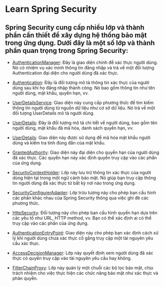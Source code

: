 # Learn Spring Security 

## Spring Security cung cấp nhiều lớp và thành phần cần thiết để xây dựng hệ thống bảo mật trong ứng dụng. Dưới đây là một số lớp và thành phần quan trọng trong Spring Security:

- [AuthenticationManager](): Đây là giao diện chính để xác thực người dùng. Nó có nhiệm vụ xác minh thông tin đăng nhập và trả về một đối tượng Authentication đại diện cho người dùng đã xác thực.

- [Authentication](): Đây là đối tượng mô tả thông tin xác thực của người dùng sau khi họ đăng nhập thành công. Nó bao gồm thông tin như tên người dùng, mật khẩu, quyền hạn, vv.

- [UserDetailsService](): Giao diện này cung cấp phương thức để tìm kiếm thông tin người dùng từ nguồn dữ liệu như cơ sở dữ liệu. Nó trả về một đối tượng UserDetails mô tả người dùng.

- [UserDetails](): Đây là đối tượng mô tả chi tiết về người dùng, bao gồm tên người dùng, mật khẩu đã mã hóa, danh sách quyền hạn, vv.

- [UserDetails](): Giao diện này được sử dụng để mã hóa mật khẩu người dùng và kiểm tra tính đúng đắn của mật khẩu.

- [GrantedAuthority](): Giao diện này đại diện cho quyền hạn của người dùng đã xác thực. Các quyền hạn này xác định quyền truy cập vào các phần của ứng dụng.

- [SecurityContextHolder](): Lớp này lưu trữ thông tin xác thực của người dùng hiện tại trong một ngữ cảnh bảo mật. Nó giúp bạn truy cập thông tin người dùng đã xác thực từ bất kỳ nơi nào trong ứng dụng.

- [SecurityConfigurerAdapter](): Lớp trừu tượng này cho phép bạn cấu hình các phần khác nhau của Spring Security thông qua việc ghi đè các phương thức.

- [HttpSecurity](): Đối tượng này cho phép bạn cấu hình quyền hạn dựa trên các yếu tố như URL, HTTP method, vv. Bạn có thể xác định ai có thể truy cập vào các phần của ứng dụng.

- [AuthenticationEntryPoint](): Giao diện này cho phép bạn xác định cách xử lý khi người dùng chưa xác thực cố gắng truy cập một tài nguyên yêu cầu xác thực.

- [AccessDecisionManager](): Lớp này quyết định xem người dùng đã xác thực có quyền truy cập vào tài nguyên yêu cầu hay không.

- [FilterChainProxy](): Lớp này quản lý một chuỗi các bộ lọc bảo mật, chịu trách nhiệm cho việc thực hiện các chức năng bảo mật như xác thực và phân quyền.








